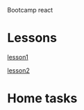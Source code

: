 Bootcamp react

# Lessons

[lesson1](lesson-01/index.html)

[lesson2](lesson-02/index.html)

# Home tasks
